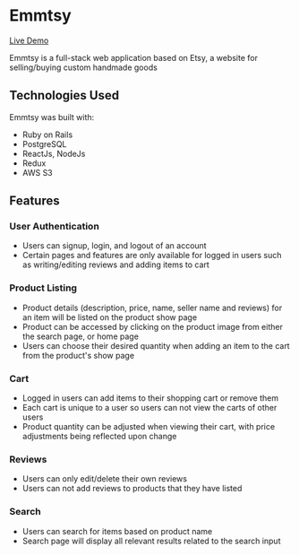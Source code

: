 # Emmtsy
[Live Demo](https://emmtsy.herokuapp.com/?#/)

Emmtsy is a full-stack web application based on Etsy, a website for selling/buying custom handmade goods

## Technologies Used
Emmtsy was built with:
* Ruby on Rails
* PostgreSQL
* ReactJs, NodeJs
* Redux
* AWS S3

## Features
### User Authentication
* Users can signup, login, and logout of an account
* Certain pages and features are only available for logged in users such as writing/editing reviews and adding items to cart
### Product Listing
* Product details (description, price, name, seller name and reviews) for an item will be listed on the product show page
* Product can be accessed by clicking on the product image from either the search page, or home page
* Users can choose their desired quantity when adding an item to the cart from the product's show page
### Cart
* Logged in users can add items to their shopping cart or remove them
* Each cart is unique to a user so users can not view the carts of other users
* Product quantity can be adjusted when viewing their cart, with price adjustments being reflected upon change
### Reviews
* Users can only edit/delete their own reviews
* Users can not add reviews to products that they have listed
### Search
* Users can search for items based on product name
* Search page will display all relevant results related to the search input
